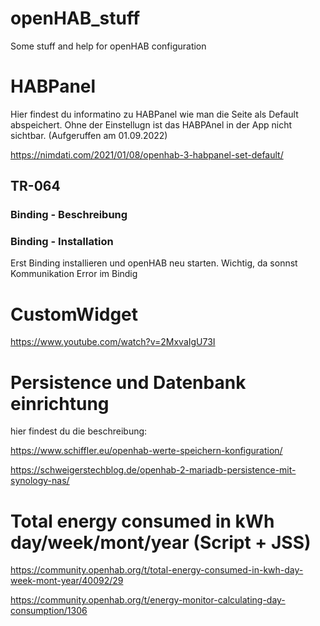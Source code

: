 # openHAB_stuff
Some stuff and help for openHAB configuration

# HABPanel

Hier findest du informatino zu HABPanel wie man die Seite als Default abspeichert.
Ohne der Einstellugn ist das HABPAnel in der App nicht sichtbar. (Aufgeruffen am 01.09.2022)

https://nimdati.com/2021/01/08/openhab-3-habpanel-set-default/


## TR-064

### Binding - Beschreibung

### Binding - Installation

Erst Binding installieren und openHAB neu starten.
Wichtig, da sonnst Kommunikation Error im Bindig


# CustomWidget

https://www.youtube.com/watch?v=2MxvaIgU73I

# Persistence und Datenbank einrichtung
hier findest du die beschreibung:

https://www.schiffler.eu/openhab-werte-speichern-konfiguration/

https://schweigerstechblog.de/openhab-2-mariadb-persistence-mit-synology-nas/

# Total energy consumed in kWh day/week/mont/year (Script + JSS)

https://community.openhab.org/t/total-energy-consumed-in-kwh-day-week-mont-year/40092/29

https://community.openhab.org/t/energy-monitor-calculating-day-consumption/1306

